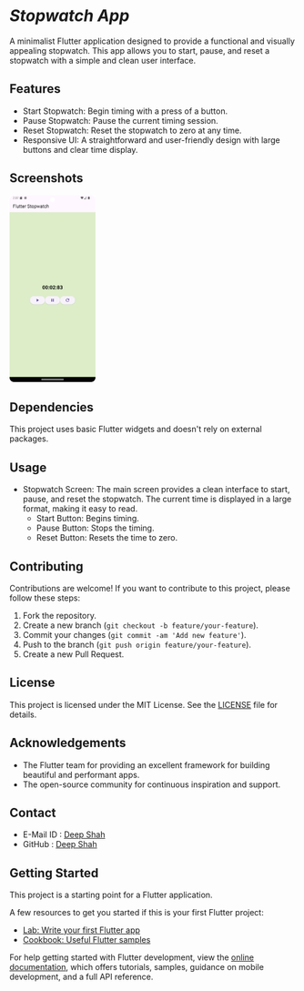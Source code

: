 # ***Stopwatch App***

A minimalist Flutter application designed to provide a functional and visually appealing stopwatch. This app allows you to start, pause, and reset a stopwatch with a simple and clean user interface.

## Features

- Start Stopwatch: Begin timing with a press of a button.
- Pause Stopwatch: Pause the current timing session.
- Reset Stopwatch: Reset the stopwatch to zero at any time.
- Responsive UI: A straightforward and user-friendly design with large buttons and clear time display.

## Screenshots

<img src="assets/Stopwatch_Application_Screenshot.png" width="30%" alt="Stopwatch Application" />

## Dependencies

This project uses basic Flutter widgets and doesn't rely on external packages.

## Usage

- Stopwatch Screen: The main screen provides a clean interface to start, pause, and reset the stopwatch. The current time is displayed in a large format, making it easy to read.
  - Start Button: Begins timing.
  - Pause Button: Stops the timing.
  - Reset Button: Resets the time to zero.
 
## Contributing

Contributions are welcome! If you want to contribute to this project, please follow these steps:
1. Fork the repository.
2. Create a new branch (`git checkout -b feature/your-feature`).
3. Commit your changes (`git commit -am 'Add new feature'`).
4. Push to the branch (`git push origin feature/your-feature`).
5. Create a new Pull Request.

## License

This project is licensed under the MIT License. See the [LICENSE](https://github.com/DeepShah1406/SCT_AD_3/blob/master/LICENSE) file for details.

## Acknowledgements

- The Flutter team for providing an excellent framework for building beautiful and performant apps.
- The open-source community for continuous inspiration and support.

## Contact

- E-Mail ID : [Deep Shah](shahdeep1406@gmail.com)
- GitHub : [Deep Shah](https://github.com/DeepShah1406)

## Getting Started

This project is a starting point for a Flutter application.

A few resources to get you started if this is your first Flutter project:

- [Lab: Write your first Flutter app](https://docs.flutter.dev/get-started/codelab)
- [Cookbook: Useful Flutter samples](https://docs.flutter.dev/cookbook)

For help getting started with Flutter development, view the
[online documentation](https://docs.flutter.dev/), which offers tutorials,
samples, guidance on mobile development, and a full API reference.
